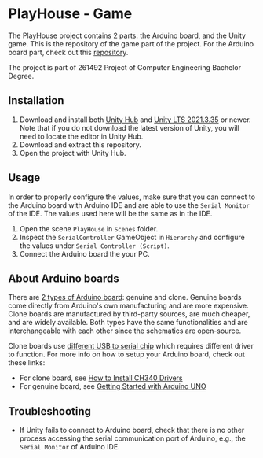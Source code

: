 # PlayHouse - Game

The PlayHouse project contains 2 parts: the Arduino board, and the Unity game. This is the repository of the game part of the project. For the Arduino board part, check out this [repository](https://github.com/Som3on31/PlayHouse-IoT).

The project is part of 261492 Project of Computer Engineering Bachelor Degree.

## Installation

1. Download and install both [Unity Hub](https://unity.com/download) and [Unity LTS 2021.3.35](https://unity.com/releases/editor/archive) or newer. Note that if you do not download the latest version of Unity, you will need to locate the editor in Unity Hub.
2. Download and extract this repository.
3. Open the project with Unity Hub.

## Usage

In order to properly configure the values, make sure that you can connect to the Arduino board with Arduino IDE and are able to use the `Serial Monitor` of the IDE. The values used here will be the same as in the IDE.

1. Open the scene `PlayHouse` in `Scenes` folder.
2. Inspect the `SerialController` GameObject in `Hierarchy` and configure the values under `Serial Controller (Script)`.
3. Connect the Arduino board the your PC.

## About Arduino boards

There are [2 types of Arduino board](https://youtu.be/874COriDXcM?si=JfXqSHITAwyQpiT1): genuine and clone. Genuine boards come directly from Arduino's own manufacturing and are more expensive. Clone boards are manufactured by third-party sources, are much cheaper, and are widely available. Both types have the same functionalities and are interchangeable with each other since the schematics are open-source.

Clone boards use [different USB to serial chip](https://cdn.sparkfun.com/datasheets/Dev/Arduino/Other/CH340DS1.PDF) which requires different driver to function. For more info on how to setup your Arduino board, check out these links:

- For clone board, see [How to Install CH340 Drivers](https://learn.sparkfun.com/tutorials/how-to-install-ch340-drivers/all)
- For genuine board, see [Getting Started with Arduino UNO](https://www.arduino.cc/en/Guide/ArduinoUno)

## Troubleshooting

- If Unity fails to connect to Arduino board, check that there is no other process accessing the serial communication port of Arduino, e.g., the `Serial Monitor` of Arduino IDE.
